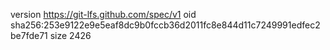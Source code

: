version https://git-lfs.github.com/spec/v1
oid sha256:253e9122e9e5eaf8dc9b0fccb36d2011fc8e844d11c7249991edfec2be7fde71
size 2426
